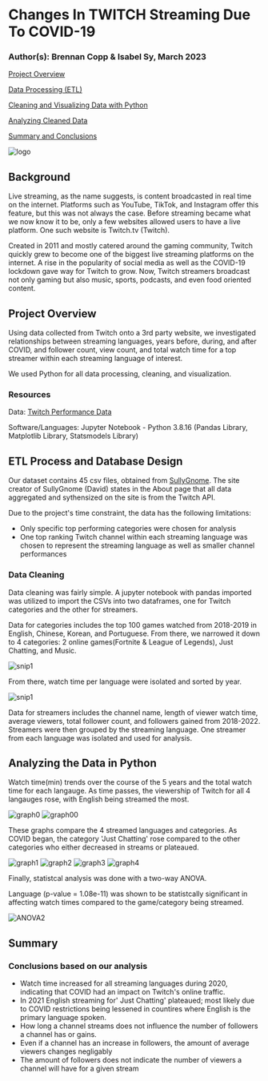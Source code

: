 # Changes In TWITCH Streaming Due To COVID-19
### Author(s): Brennan Copp & Isabel Sy,  March 2023  

[Project Overview](#project-overview)

[Data Processing (ETL)](#etl-process-and-database-design)

[Cleaning and Visualizing Data with Python](#analyzing-the-data-in-Python)

[Analyzing Cleaned Data](#analyzing-cleaned-data)

[Summary and Conclusions](#summary)

![logo](https://1000logos.net/wp-content/uploads/2018/10/Twitch-logo.png)

## Background
Live streaming, as the name suggests, is content broadcasted in real time on the internet. Platforms such as YouTube, TikTok, and Instagram offer this feature, but this was not always the case. Before streaming became what we now know it to be, only a few websites allowed users to have a live platform. One such website is Twitch.tv (Twitch). 

Created in 2011 and mostly catered around the gaming community, Twitch quickly grew to become one of the biggest live streaming platforms on the internet. A rise in the popularity of social media as well as the COVID-19 lockdown gave way for Twitch to grow. Now, Twitch streamers broadcast not only gaming but also music, sports, podcasts, and even food oriented content.

## Project Overview
Using data collected from Twitch onto a 3rd party website, we investigated relationships between streaming languages, years before, during, and after COVID, and follower count, view count, and total watch time for a top streamer within each streaming language of interest.

We used Python for all data processing, cleaning, and visualization.


### Resources
Data: [Twitch Performance Data](https://sullygnome.com/)

Software/Languages: Jupyter Notebook - Python 3.8.16 (Pandas Library, Matplotlib Library, Statsmodels Library)

## ETL Process and Database Design
Our dataset contains 45 csv files, obtained from [SullyGnome](https://sullygnome.com/). The site creator of SullyGnome (David) states in the About page that all data aggregated and sythensized on the site is from the Twitch API. 

Due to the project's time constraint, the data has the following limitations:
- Only specific top performing categories were chosen for analysis
- One top ranking Twitch channel within each streaming language was chosen to represent the streaming language as well as smaller channel performances

### Data Cleaning
Data cleaning was fairly simple. 
A jupyter notebook with pandas imported was utilized to import the CSVs into two dataframes, one for Twitch categories and the other for streamers.

Data for categories includes the top 100 games watched from 2018-2019 in English, Chinese, Korean, and Portuguese. From there, we narrowed it down to 4 categories: 2 online games(Fortnite & League of Legends), Just Chatting, and Music. 

![snip1](https://github.com/itsy24/Twitch_Success/blob/isy/images/snippet1%20.png)

From there, watch time per language were isolated and sorted by year.

![snip1](https://github.com/itsy24/Twitch_Success/blob/isy/images/snippet2.png)

Data for streamers includes the channel name, length of viewer watch time, average viewers, total follower count, and followers gained from 2018-2022. Streamers were then grouped by the streaming language. One streamer from each language was isolated and used for analysis.

## Analyzing the Data in Python

Watch time(min) trends over the course of the 5 years and the total watch time for each langauge. 
As time passes, the viewership of Twitch for all 4 langauges rose, with English being streamed the most. 

![graph0](https://github.com/itsy24/Twitch_Success/blob/main/Graphs/watch_time_trends.png)
![graph00](https://github.com/itsy24/Twitch_Success/blob/main/Graphs/total_watch_time.png)

These graphs compare the 4 streamed languages and categories. 
As COVID began, the category 'Just Chatting' rose compared to the other categories who either decreased in streams or plateaued. 

![graph1](https://github.com/itsy24/Twitch_Success/blob/main/Graphs/popular_cat_eng.png)
![graph2](https://github.com/itsy24/Twitch_Success/blob/main/Graphs/popular_cat_pr.png)
![graph3](https://github.com/itsy24/Twitch_Success/blob/main/Graphs/popular_cat_cn.png)
![graph4](https://github.com/itsy24/Twitch_Success/blob/main/Graphs/popular_cat_kr.png)

Finally, statistcal analysis was done with a two-way ANOVA.

Language (p-value = 1.08e-11) was shown to be statistcally significant in affecting watch times compared to the game/category being streamed.

![ANOVA2](https://github.com/itsy24/Twitch_Success/blob/isy/images/anova2.png)

## Summary

### Conclusions based on our analysis

- Watch time increased for all streaming languages during 2020, indicating that COVID had an impact on Twitch's online traffic. 
- In 2021 English streaming for' Just Chatting' plateaued; most likely due to COVID restrictions being lessened in countires where English is the primary language spoken.
- How long a channel streams does not influence the number of followers a channel has or gains. 
- Even if a channel has an increase in followers, the amount of average viewers changes negligably 
- The amount of followers does not indicate the number of viewers a channel will have for a given stream


